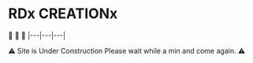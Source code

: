 # RDx CREATIONx


 :construction: :construction: :construction: 
 |---|---|---|

:warning: Site is Under Construction Please wait while a min and come again. :warning:
